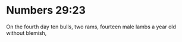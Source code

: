 # Numbers 29:23

On the fourth day ten bulls, two rams, fourteen male lambs a year old without blemish,
